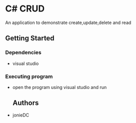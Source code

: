 # C# CRUD

An application to demonstrate create,update,delete and read

## Getting Started

### Dependencies

* visual studio

### Executing program


* open the program using visual studio and run

  ## Authors

* jonieDC
